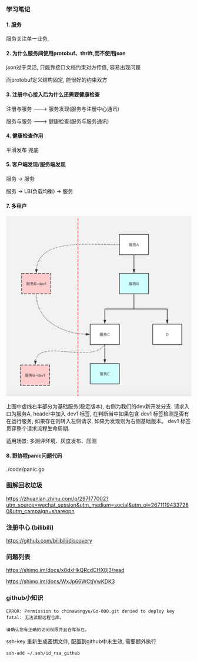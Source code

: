 ### 学习笔记
#### 1. 服务
服务关注单一业务, 

#### 2. 为什么服务间使用protobuf、thrift,而不使用json
json过于灵活, 只能靠接口文档约束对方传值, 容易出现问题

而protobuf定义结构固定, 能很好的约束双方

#### 3. 注册中心接入后为什么还需要健康检查

注册与服务 ---> 服务发现(服务与注册中心通讯)

服务与服务 ---> 健康检查(服务与服务通讯)

#### 4. 健康检查作用
平滑发布
兜底

#### 5. 客户端发现/服务端发现
服务 -> 服务

服务 -> LB(负载均衡) -> 服务



#### 7. 多租户

![avatar](多租户图.jpg)

上图中虚线右半部分为基础服务(稳定版本), 右侧为我们的dev新开发分支. 
请求入口为服务A, header中加入 dev1 标签, 在判断当中如果包含 dev1 标签检测是否有在运行服务,
如果存在则转入左侧请求, 如果为发现则为右侧基础版本。 dev1 标签贯穿整个请求流程生命周期.
 


适用场景: 多测评环境、灰度发布、压测


#### 8. 野协程panic问题代码
./code/panic.go


### 图解回收垃圾
https://zhuanlan.zhihu.com/p/297177002?utm_source=wechat_session&utm_medium=social&utm_oi=26711194337280&utm_campaign=shareopn

### 注册中心 (bilibili)
https://github.com/bilibili/discovery


### 问题列表
https://shimo.im/docs/x8dxHkQRcdCHX8j3/read

https://shimo.im/docs/WxJp66WCtjVwKDK3


### github小知识
```
ERROR: Permission to chinawangyu/Go-000.git denied to deploy key
fatal: 无法读取远程仓库。

请确认您有正确的访问权限并且仓库存在。
```

ssh-key 重新生成密钥文件, 配置到github中未生效, 需要额外执行
```
ssh-add ~/.ssh/id_rsa_github
```
